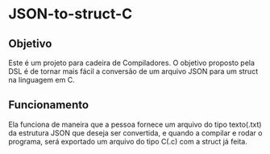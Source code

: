 # JSON-to-struct-C
## Objetivo
Este é um projeto para cadeira de Compiladores. O objetivo proposto pela DSL é de tornar mais fácil a conversão de um arquivo JSON para um struct na linguagem em C.
## Funcionamento
Ela funciona de maneira que a pessoa fornece um arquivo do tipo texto(.txt) da estrutura JSON que deseja ser convertida, e quando a compilar e rodar o programa, será exportado um arquivo do tipo C(.c) com a struct já feita.
